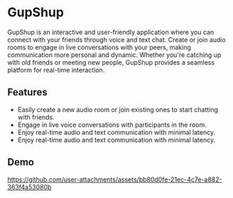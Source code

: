 #  GupShup  #

GupShup is an interactive and user-friendly application where you can connect with your friends through voice and text chat. Create or join audio rooms to engage in live conversations with your peers, making communication more personal and dynamic. Whether you're catching up with old friends or meeting new people, GupShup provides a seamless platform for real-time interaction.

## Features

- Easily create a new audio room or join existing ones to start chatting with friends.
- Engage in live voice conversations with participants in the room.
- Enjoy real-time audio and text communication with minimal latency.
- Enjoy real-time audio and text communication with minimal latency.

## Demo



https://github.com/user-attachments/assets/bb80d0fe-21ec-4c7e-a882-363f4a53080b



